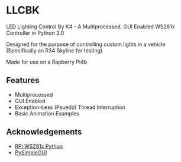 
# LLCBK 

LED Lighting Control By K4 - A Multiprocessed, GUI Enabled WS281x Controller in Python 3.0

Designed for the purpose of controlling custom lights in a vehicle (Specifically an R34 Skyline for testing)

Made for use on a Rapberry Pi4b



## Features

- Multiprocessed
- GUI Enabled
- Exception-Less (Psuedo) Thread Interruption
- Basic Animation Examples


## Acknowledgements

 - [RPi WS281x Python](https://github.com/rpi-ws281x/rpi-ws281x-python)
 - [PySimpleGUI](https://github.com/PySimpleGUI/PySimpleGUI)

